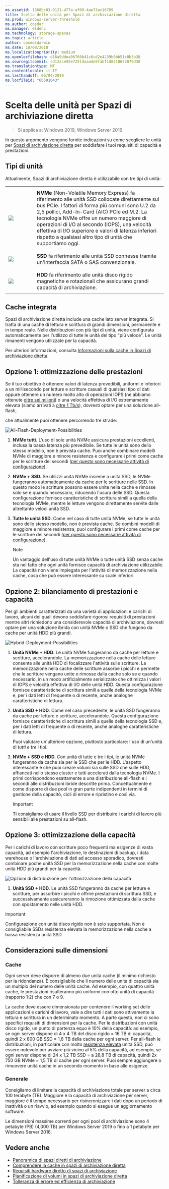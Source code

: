 ```yaml
---
ms.assetid: 1368bc83-9121-477a-af09-4ae73ac16789
title: Scelta delle unità per Spazi di archiviazione diretta
ms.prod: windows-server-threshold
ms.author: cosdar
ms.manager: eldenc
ms.technology: storage-spaces
ms.topic: article
author: cosmosdarwin
ms.date: 10/08/2018
ms.localizationpriority: medium
ms.openlocfilehash: d16a9ddea96760b41c6cd2e4239b9bb51c8b3b38
ms.sourcegitcommit: cd12ace92e7251daaa4e9fabf1d8418632879d38
ms.translationtype: MT
ms.contentlocale: it-IT
ms.lasthandoff: 06/04/2019
ms.locfileid: "66501643"
---
```

# <a name="choosing-drives-for-storage-spaces-direct"></a>Scelta delle unità per Spazi di archiviazione diretta

>Si applica a: Windows 2019, Windows Server 2016

In questo argomento vengono fornite indicazioni su come scegliere le unità per [Spazi di archiviazione diretta](storage-spaces-direct-overview.md) per soddisfare i tuoi requisiti di capacità e prestazioni.

## <a name="drive-types"></a>Tipi di unità

Attualmente, Spazi di archiviazione diretta è utilizzabile con tre tipi di unità:

<table>
    <tr style="border: 0;">
        <td style="padding: 10px; border: 0; width:70px">
            <img src="media/understand-the-cache/NVMe-100px.png">
        </td>
        <td style="padding: 10px; border: 0;" valign="middle">
            <b>NVMe</b> (Non-Volatile Memory Express) fa riferimento alle unità SSD collocate direttamente sul bus PCIe. I fattori di forma più comuni sono U.2 da 2,5 pollici, Add-In-Card (AIC) PCIe ed M.2. La tecnologia NVMe offre un numero maggiore di operazioni di I/O al secondo (IOPS), una velocità effettiva di I/O superiore e valori di latenza inferiori rispetto a qualsiasi altro tipo di unità che supportiamo oggi.
        </td>
    </tr>
    <tr style="border: 0;">
        <td style="padding: 10px; border: 0; width:70px" >
            <img src="media/understand-the-cache/SSD-100px.png">
        </td>
        <td style="padding: 10px; border: 0;" valign="middle">
            <b>SSD</b> fa riferimento alle unità SSD connesse tramite un'interfaccia SATA o SAS convenzionale.
        </td>
    </tr>
    <tr style="border: 0;">
        <td style="padding: 10px; border: 0; width:70px">
            <img src="media/understand-the-cache/HDD-100px.png">
        </td>
        <td style="padding: 10px; border: 0;" valign="middle">
            <b>HDD</b> fa riferimento alle unità disco rigido magnetiche e rotazionali che assicurano grandi capacità di archiviazione.
        </td>
    </tr>
</table>

## <a name="built-in-cache"></a>Cache integrata

Spazi di archiviazione diretta include una cache lato server integrata. Si tratta di una cache di lettura e scrittura di grandi dimensioni, permanente e in tempo reale. Nelle distribuzioni con più tipi di unità, viene configurata automaticamente per l'utilizzo di tutte le unità del tipo "più veloce". Le unità rimanenti vengono utilizzate per la capacità.

Per ulteriori informazioni, consulta [Informazioni sulla cache in Spazi di archiviazione diretta](understand-the-cache.md).

## <a name="option-1--maximizing-performance"></a>Opzione 1: ottimizzazione delle prestazioni

Se il tuo obiettivo è ottenere valori di latenza prevedibili, uniformi e inferiori a un millisecondo per letture e scritture casuali di qualsiasi tipo di dati oppure ottenere un numero molto alto di operazioni IOPS (ne abbiamo ottenute [oltre sei milioni](https://www.youtube.com/watch?v=0LviCzsudGY&t=28m)) o una velocità effettiva di I/O estremamente elevata (siamo arrivati a [oltre 1 Tb/s](https://www.youtube.com/watch?v=-LK2ViRGbWs&t=16m50s)), dovresti optare per una soluzione all-flash,

che attualmente puoi ottenere percorrendo tre strade:

![All-Flash-Deployment-Possibilities](media/choosing-drives-and-resiliency-types/All-Flash-Deployment-Possibilities.png)

1. **NVMe tutti.** L'uso di sole unità NVMe assicura prestazioni eccellenti, inclusa la bassa latenza più prevedibile. Se tutte le unità sono dello stesso modello, non è prevista cache. Puoi anche combinare modelli NVMe di maggiore e minore resistenza e configurare i primi come cache per le scritture dei secondi ([per questo sono necessarie attività di configurazione](understand-the-cache.md#manual)).

2. **NVMe + SSD.** Se utilizzi unità NVMe insieme a unità SSD, le NVMe fungeranno automaticamente da cache per le scritture nelle SSD. In questo modo le scritture possono essere unite nella cache e rimosse solo se e quando necessario, riducendo l'usura delle SSD. Questa configurazione fornisce caratteristiche di scrittura simili a quella della tecnologia NVMe, mentre le letture vengono direttamente servite dalle altrettanto veloci unità SSD.

3. **Tutte le unità SSD.** Come nel caso di tutte unità NVMe, se tutte le unità sono dello stesso modello, non è prevista cache. Se combini modelli di maggiore e minore resistenza, puoi configurare i primi come cache per le scritture dei secondi ([per questo sono necessarie attività di configurazione](understand-the-cache.md#manual)).

   >[!NOTE]
   > Un vantaggio dell'uso di tutte unità NVMe o tutte unità SSD senza cache sta nel fatto che ogni unità fornisce capacità di archiviazione utilizzabile. La capacità non viene impiegata per l'attività di memorizzazione nella cache, cosa che può essere interessante su scale inferiori.

## <a name="option-2--balancing-performance-and-capacity"></a>Opzione 2: bilanciamento di prestazioni e capacità

Per gli ambienti caratterizzati da una varietà di applicazioni e carichi di lavoro, alcuni dei quali devono soddisfare rigorosi requisiti di prestazioni mentre altri richiedono una considerevole capacità di archiviazione, dovresti optare per una soluzione ibrida con unità NVMe o SSD che fungono da cache per unità HDD più grandi.

![Hybrid-Deployment-Possibilities](media/choosing-drives-and-resiliency-types/Hybrid-Deployment-Possibilities.png)

1. **Unità NVMe + HDD**. Le unità NVMe fungeranno da cache per letture e scritture, accelerandole. La memorizzazione nella cache delle letture consente alle unità HDD di focalizzare l'attività sulle scritture. La memorizzazione nella cache delle scritture assorbe i picchi e permette che le scritture vengano unite e rimosse dalla cache solo se e quando necessario, in un modo artificialmente serializzato che ottimizza i valori di IOPS e velocità effettiva di I/O delle unità HDD. Questa configurazione fornisce caratteristiche di scrittura simili a quelle della tecnologia NVMe e, per i dati letti di frequente o di recente, anche analoghe caratteristiche di lettura.

2. **Unità SSD + HDD**. Come nel caso precedente, le unità SSD fungeranno da cache per letture e scritture, accelerandole. Questa configurazione fornisce caratteristiche di scrittura simili a quelle della tecnologia SSD e, per i dati letti di frequente o di recente, anche analoghe caratteristiche di lettura.

    Puoi valutare un'ulteriore opzione, piuttosto particolare: l'uso di un'unità di *tutti e tre* i tipi.

3. **NVMe + SSD e HDD.** Con unità di tutte e tre i tipi, le unità NVMe fungeranno da cache sia per le SSD che per le HDD. L'aspetto interessante è che puoi creare volumi sia sulle SSD che sulle HDD, affiancati nello stesso cluster e tutti accelerati dalla tecnologia NVMe. I primi corrispondono esattamente a una distribuzione all-flash e i secondi alle distribuzioni ibride descritte prima. Concettualmente è come disporre di due pool in gran parte indipendenti in termini di gestione della capacitò, cicli di errore e ripristino e così via.

   >[!IMPORTANT]
   > Ti consigliamo di usare il livello SSD per distribuire i carichi di lavoro più sensibili alle prestazioni su all-flash.

## <a name="option-3--maximizing-capacity"></a>Opzione 3: ottimizzazione della capacità

Per i carichi di lavoro con scritture poco frequenti ma esigenze di vasta capacità, ad esempio l'archiviazione, le destinazioni di backup, i data warehouse o l'archiviazione di dati ad accesso sporadico, dovresti combinare poche unità SSD per la memorizzazione nella cache con molte unità HDD più grandi per la capacità.

![Opzioni di distribuzione per l'ottimizzazione della capacità](media/choosing-drives-and-resiliency-types/maximizing-capacity.png)

1. **Unità SSD + HDD**. Le unità SSD fungeranno da cache per letture e scritture, per assorbire i picchi e offrire prestazioni di scrittura SSD, e successivamente assicureranno la rimozione ottimizzata dalla cache con spostamento nelle unità HDD.

>[!IMPORTANT]
>Configurazione con unità disco rigido non è solo supportata. Non è consigliabile SSDs resistenza elevata la memorizzazione nella cache a bassa resistenza unità SSD.

## <a name="sizing-considerations"></a>Considerazioni sulle dimensioni

### <a name="cache"></a>Cache

Ogni server deve disporre di almeno due unità cache (il minimo richiesto per la ridondanza). È consigliabile che il numero delle unità di capacità sia un multiplo del numero delle unità cache. Ad esempio, con quattro unità cache, le prestazioni risulteranno più uniformi con otto unità di capacità (rapporto 1:2) che con 7 o 9.

La cache deve essere dimensionata per contenere il working set delle applicazioni e carichi di lavoro, vale a dire tutti i dati sono attivamente la lettura e scrittura in un determinato momento. A parte questo, non ci sono specifici requisiti di dimensioni per la cache. Per le distribuzioni con unità disco rigido, un punto di partenza equo è 10% della capacità: ad esempio, se ogni server dispone di 4 x 4 TB del disco rigido = 16 TB di capacità, quindi 2 x 800 GB SSD = 1,6 TB della cache per ogni server. Per all-flash le distribuzioni, in particolare con molto [resistenza elevata](https://blogs.technet.microsoft.com/filecab/2017/08/11/understanding-dwpd-tbw/) unità SSD, può essere notevole per avviare più vicino al 5% della capacità, ad esempio, se ogni server dispone di 24 x 1,2 TB SSD = a 28,8 TB di capacità, quindi 2x 750 GB NVMe = 1,5 TB di cache per ogni server. Puoi sempre aggiungere o rimuovere unità cache in un secondo momento in base alle esigenze.

### <a name="general"></a>Generale

Consigliamo di limitare la capacità di archiviazione totale per server a circa 100 terabyte (TB). Maggiore è la capacità di archiviazione per server, maggiore è il tempo necessario per risincronizzare i dati dopo un periodo di inattività o un riavvio, ad esempio quando si esegue un aggiornamento software.

Le dimensioni massime correnti per ogni pool di archiviazione sono 4 petabyte (PB) (4,000 TB) per Windows Server 2019 o fino a 1 petabyte per Windows Server 2016.

## <a name="see-also"></a>Vedere anche

- [Panoramica di spazi diretti di archiviazione](storage-spaces-direct-overview.md)
- [Comprendere la cache in spazi di archiviazione diretta](understand-the-cache.md)
- [Requisiti hardware diretto di spazi di archiviazione](storage-spaces-direct-hardware-requirements.md)
- [Pianificazione di volumi in spazi di archiviazione diretta](plan-volumes.md)
- [Tolleranza di errore ed efficienza di archiviazione](storage-spaces-fault-tolerance.md)
